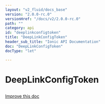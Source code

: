 ```yaml
---
layout: "v2_fluid/docs_base"
version: "2.0.0-rc.0"
versionHref: "/docs/v2/2.0.0-rc.0"
path: ""
category: api
id: "deeplinkconfigtoken"
title: "DeepLinkConfigToken"
header_sub_title: "Ionic API Documentation"
doc: "DeepLinkConfigToken"
docType: "let"

---
```










<h1 class="api-title">
<a class="anchor" name="deep-link-config-token" href="#deep-link-config-token"></a>

DeepLinkConfigToken





</h1>

<a class="improve-v2-docs" href="http://github.com/driftyco/ionic/edit/master//src/navigation/url-serializer.ts#L314">
Improve this doc
</a>










<!-- @usage tag -->


<!-- @property tags -->



<!-- instance methods on the class -->




<!-- related link --><!-- end content block -->


<!-- end body block -->

